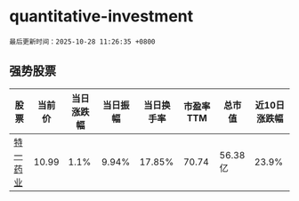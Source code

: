 # quantitative-investment

`最后更新时间：2025-10-28 11:26:35 +0800`

## 强势股票

|股票|当前价|当日涨跌幅|当日振幅|当日换手率|市盈率TTM|总市值|近10日涨跌幅|
|----|----|----|----|----|----|----|----|
|[特一药业](https://xueqiu.com/S/SZ002728)|10.99|1.1%|9.94%|17.85%|70.74|56.38亿|23.9%|

